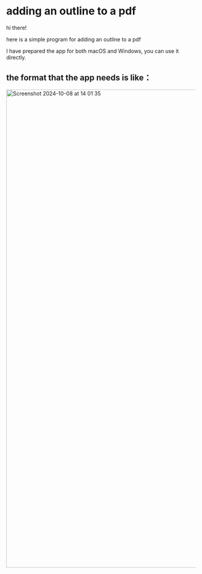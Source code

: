 # adding an outline to a pdf
hi there!

here is a simple program for adding an outline to a pdf

I have prepared the app for both macOS and Windows, you can use it directly.

## the format that the app needs is like：
<img width="1273" alt="Screenshot 2024-10-08 at 14 01 35" src="https://github.com/user-attachments/assets/eb4c97c4-6b9a-40e0-8437-6d77d44c967a">
